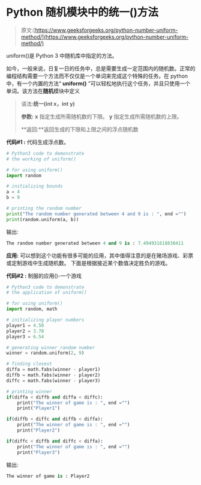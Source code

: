 # Python 随机模块中的统一()方法

> 原文:[https://www.geeksforgeeks.org/python-number-uniform-method/](https://www.geeksforgeeks.org/python-number-uniform-method/)

uniform()是 Python 3 中随机库中指定的方法。

如今，一般来说，日复一日的任务中，总是需要生成一定范围内的随机数。正常的编程结构需要一个方法而不仅仅是一个单词来完成这个特殊的任务。在 python 中，有一个内置的方法“ **uniform()** ”可以轻松地执行这个任务，并且只使用一个单词。该方法在**随机**模块中定义

> 语法:**统一(int x，int y)**
> 
> **参数:**
> **x** 指定生成所需随机数的下限。
> **y** 指定生成所需随机数的上限。
> 
> **返回:**返回生成的下限和上限之间的浮点随机数

**代码#1 :** 代码生成浮点数。

```py
# Python3 code to demonstrate
# the working of uniform()

# for using uniform()
import random

# initializing bounds 
a = 4
b = 9

# printing the random number
print("The random number generated between 4 and 9 is : ", end ="")
print(random.uniform(a, b))
```

输出:

```py
The random number generated between 4 and 9 is : 7.494931618830411

```

**应用:**
可以想到这个功能有很多可能的应用，其中值得注意的是在赌场游戏、彩票或定制游戏中生成随机数。
下面是根据接近某个数值决定胜负的游戏。

**代码#2 :** 制服的应用()-一个游戏

```py
# Python3 code to demonstrate
# the application of uniform()

# for using uniform()
import random, math

# initializing player numbers
player1 = 4.50
player2 = 3.78
player3 = 6.54

# generating winner random number
winner = random.uniform(2, 9)

# finding closest 
diffa = math.fabs(winner - player1)
diffb = math.fabs(winner - player2)
diffc = math.fabs(winner - player3)

# printing winner
if(diffa < diffb and diffa < diffc):
    print("The winner of game is : ", end ="")
    print("Player1")

if(diffb < diffc and diffb < diffa):
    print("The winner of game is : ", end ="")
    print("Player2")

if(diffc < diffb and diffc < diffa):
    print("The winner of game is : ", end ="")
    print("Player3")
```

输出:

```py
The winner of game is : Player2

```
